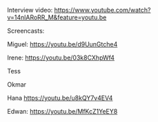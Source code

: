 Interview video:
https://www.youtube.com/watch?v=14nlARoRR_M&feature=youtu.be


Screencasts:

Miguel:
https://youtu.be/d9UunGtche4

Irene:
https://youtu.be/03k8CXhpWf4

Tess

Okmar

Hana
https://youtu.be/u8kQY7v4EV4

Edwan:
https://youtu.be/MfKcZ1YeEY8

